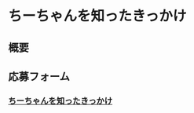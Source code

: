 
# ちーちゃんを知ったきっかけ

## 概要

## 応募フォーム

### [ちーちゃんを知ったきっかけ](https://docs.google.com/forms/d/1amL0rnYNYwwBD1CGva_v9B5_vL6GKuxWoqNBWSSuiQY/viewform?edit_requested=true)